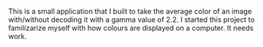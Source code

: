 This is a small application that I built to take the average color of an image with/without decoding it with a gamma value of 2.2. I started this project to familizarize myself with how colours are displayed on a computer. It needs work.